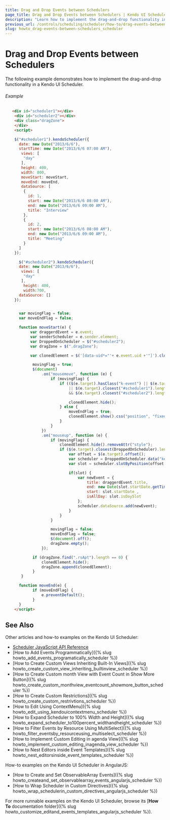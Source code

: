 ```yaml
---
title: Drag and Drop Events between Schedulers
page_title: Drag and Drop Events between Schedulers | Kendo UI Scheduler
description: "Learn how to implement the drag-and-drop functionality in a Kendo UI Scheduler widget."
previous_url: /controls/scheduling/scheduler/how-to/drag-events-between-schedulers
slug: howto_drag-events-between-schedulers_scheduler
---
```


# Drag and Drop Events between Schedulers

The following example demonstrates how to implement the drag-and-drop functionality in a Kendo UI Scheduler.

###### Example

```html
   <div id="scheduler1"></div>
    <div id="scheduler2"></div>
    <div class="dragZone">
    </div>
    <script>

    $("#scheduler1").kendoScheduler({
      date: new Date("2013/6/6"),
      startTime: new Date("2013/6/6 07:00 AM"),
       views: [
        "day"
       ],
       height: 400,
       width: 800,
       moveStart: moveStart,
       moveEnd: moveEnd,
       dataSource: [
        {
          id: 1,
          start: new Date("2013/6/6 08:00 AM"),
          end: new Date("2013/6/6 09:00 AM"),
          title: "Interview"
        },
        {
          id: 2,
          start: new Date("2013/6/6 08:00 AM"),
          end: new Date("2013/6/6 09:00 AM"),
          title: "Meeting"
        }
      ]
    });

      $("#scheduler2").kendoScheduler({
      date: new Date("2013/6/6"),
       views: [
        "day"
       ],
        height: 400,
        width:700,
      dataSource: []
    });


      var movingFlag = false;
      var moveEndFlag = false;

      function moveStart(e) {
           var draggerdEvent = e.event;
           var senderScheduler = e.sender.element;
           var DroppedOnScheduler = $("#scheduler2");
           var dragZone = $(".dragZone");

           var clonedElement = $('[data-uid*="'+ e.event.uid +'"]').clone();

            movingFlag = true;
            $(document)
                .on("mousemove", function (e) {
                    if (movingFlag) {
                        if (($(e.target).hasClass("k-event") || $(e.target).hasClass("k-event-template")
                            || $(e.target).closest("#scheduler1").length > 0)
                            && $(e.target).closest("#scheduler2").length == 0) {

                            clonedElement.hide();
                        } else {
                            moveEndFlag = true;
                            clonedElement.show().css("position", "fixed").css("left", e.pageX + 5).css("top", e.pageY + 5);
                        }
                    }
                })
                .on("mouseup", function (e) {
                    if (movingFlag) {
                        clonedElement.hide().removeAttr("style");
                        if ($(e.target).closest(DroppedOnScheduler).length > 0) {
                            var offset = $(e.target).offset();
                            var scheduler = DroppedOnScheduler.data("kendoScheduler");
                            var slot = scheduler.slotByPosition(offset.left, offset.top);

                            if(slot) {
                                var newEvent = {
                                    title: draggerdEvent.title,
                                    end: new Date(slot.startDate.getTime() + (draggerdEvent.end - draggerdEvent.start)),
                                    start: slot.startDate ,
                                    isAllDay: slot.isDaySlot
                                };
                                scheduler.dataSource.add(newEvent);
                            }
                        }
                    }

                    movingFlag = false;
                    moveEndFlag = false;
                    $(document).off();
                    dragZone.empty();
                });

            if (dragZone.find(".rsApt").length == 0) {
                clonedElement.hide();
                dragZone.append(clonedElement);
            }
       }

      function moveEnd(e) {
            if (moveEndFlag) {
                e.preventDefault();
            }
      }
    </script>

```

## See Also

Other articles and how-to examples on the Kendo UI Scheduler:

* [Scheduler JavaScript API Reference](/api/javascript/ui/scheduler)
* [How to Add Events Programmatically]({% slug howto_add_events_programatically_scheduler %})
* [How to Create Custom Views Inheriting Built-In Views]({% slug howto_create_custom_view_inheriting_builtinview_scheduler %})
* [How to Create Custom month View with Event Count in Show More Button]({% slug howto_create_custom_monthview_eventcount_showmore_button_scheduler %})
* [How to Create Custom Restrictions]({% slug howto_create_custom_restrivtions_scheduler %})
* [How to Edit Using ContextMenu]({% slug howto_edit_using_kendouicontextmenu_scheduler %})
* [How to Expand Scheduler to 100% Width and Height]({% slug howto_expand_scheduler_to100percent_widthandheight_scheduler %})
* [How to Filter Events by Resource Using MultiSelect]({% slug howto_filter_eventsby_resourceusing_multiselect_scheduler %})
* [How to Implement Custom Editing in agenda View]({% slug howto_implement_custom_editing_inagenda_view_scheduler %})
* [How to Nest Editors inside Event Templates]({% slug howto_nest_editorsinside_event_templates_scheduler %})

How-to examples on the Kendo UI Scheduler in AngularJS:

* [How to Create and Set ObservableArray Events]({% slug howto_createand_set_observablearray_events_angularjs_scheduler %})
* [How to Wrap Scheduler in Custom Directives]({% slug howto_wrap_schedulerin_custom_directives_angularjs_scheduler %})

For more runnable examples on the Kendo UI Scheduler, browse its [**How To** documentation folder]({% slug howto_customize_editand_events_templates_angularjs_scheduler %}).
